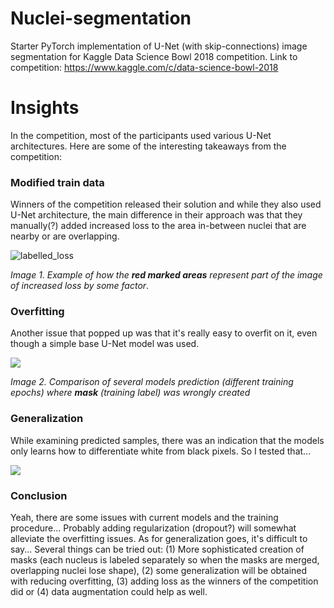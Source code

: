 # Nuclei-segmentation

Starter PyTorch implementation of U-Net (with skip-connections) image segmentation for Kaggle Data Science Bowl 2018 competition. Link to competition: https://www.kaggle.com/c/data-science-bowl-2018

# Insights

In the competition, most of the participants used various U-Net architectures. Here are some of the interesting takeaways from the competition:

### Modified train data

Winners of the competition released their solution and while they also used U-Net architecture, the main difference in their approach was that they manually(?) added increased loss to the area in-between nuclei that are nearby or are overlapping.

![labelled_loss](https://user-images.githubusercontent.com/16206648/68595706-44903e80-049a-11ea-9818-086be3f3f94a.png)

*Image 1. Example of how the **red marked areas** represent part of the image of increased loss by some factor*.

### Overfitting

Another issue that popped up was that it's really easy to overfit on it, even though a simple base U-Net model was used.

![](https://user-images.githubusercontent.com/16206648/68595692-3c380380-049a-11ea-9238-51ebb8efaddd.png)

*Image 2. Comparison of several models prediction (different training epochs) where **mask** (training label) was wrongly created*

### Generalization

While examining predicted samples, there was an indication that the models only learns how to differentiate white from black pixels. So I tested that...

![](https://user-images.githubusercontent.com/16206648/68595690-3c380380-049a-11ea-8a78-62f7caa3cff9.png)

### Conclusion

Yeah, there are some issues with current models and the training procedure... Probably adding regularization (dropout?) will somewhat alleviate the overfitting issues. As for generalization goes, it's difficult to say... Several things can be tried out: (1) More sophisticated creation of masks (each nucleus is labeled separately so when the masks are merged, overlapping nuclei lose shape), (2) some generalization will be obtained with reducing overfitting, (3) adding loss as the winners of the competition did or (4) data augmentation could help as well.
